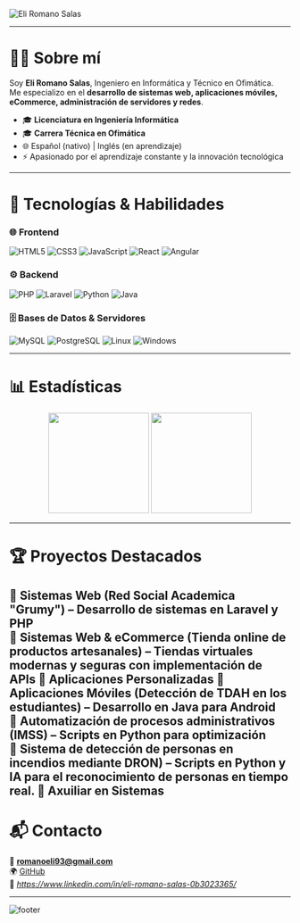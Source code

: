 <!-- Banner minimalista oscuro -->
![Eli Romano Salas](https://capsule-render.vercel.app/api?type=waving&color=0:0f2027,100:2c5364&height=200&section=header&text=Eli%20Romano%20Salas&fontSize=42&fontColor=ffffff&animation=fadeIn&fontAlignY=38&desc=Ingeniero%20Informático%20%7C%20Full%20Stack%20Developer&descSize=20&descAlignY=60)

---

# 👨‍💻 Sobre mí  

Soy **Eli Romano Salas**, Ingeniero en Informática y Técnico en Ofimática.  
Me especializo en el **desarrollo de sistemas web, aplicaciones móviles, eCommerce, administración de servidores y redes**.  

- 🎓 **Licenciatura en Ingeniería Informática**  
- 🎓 **Carrera Técnica en Ofimática**  
- 🌐 Español (nativo) | Inglés (en aprendizaje)  
- ⚡ Apasionado por el aprendizaje constante y la innovación tecnológica  

---

# 🚀 Tecnologías & Habilidades  

### 🌐 Frontend  
![HTML5](https://img.shields.io/badge/HTML5-1a1a1a?style=for-the-badge&logo=html5&logoColor=E34F26)
![CSS3](https://img.shields.io/badge/CSS3-1a1a1a?style=for-the-badge&logo=css3&logoColor=1572B6)
![JavaScript](https://img.shields.io/badge/JavaScript-1a1a1a?style=for-the-badge&logo=javascript&logoColor=F7DF1E)
![React](https://img.shields.io/badge/React-1a1a1a?style=for-the-badge&logo=react&logoColor=61DAFB)
![Angular](https://img.shields.io/badge/Angular-1a1a1a?style=for-the-badge&logo=angular&logoColor=DD0031)

### ⚙️ Backend  
![PHP](https://img.shields.io/badge/PHP-1a1a1a?style=for-the-badge&logo=php&logoColor=777BB4)
![Laravel](https://img.shields.io/badge/Laravel-1a1a1a?style=for-the-badge&logo=laravel&logoColor=FF2D20)
![Python](https://img.shields.io/badge/Python-1a1a1a?style=for-the-badge&logo=python&logoColor=3776AB)
![Java](https://img.shields.io/badge/Java-1a1a1a?style=for-the-badge&logo=java&logoColor=007396)

### 🗄️ Bases de Datos & Servidores  
![MySQL](https://img.shields.io/badge/MySQL-1a1a1a?style=for-the-badge&logo=mysql&logoColor=005C84)
![PostgreSQL](https://img.shields.io/badge/PostgreSQL-1a1a1a?style=for-the-badge&logo=postgresql&logoColor=316192)
![Linux](https://img.shields.io/badge/Linux-1a1a1a?style=for-the-badge&logo=linux&logoColor=FCC624)
![Windows](https://img.shields.io/badge/Windows-1a1a1a?style=for-the-badge&logo=windows&logoColor=0078D6)

---

# 📊 Estadísticas  

<p align="center">
  <img src="https://github-readme-stats.vercel.app/api?username=Eli676&show_icons=true&theme=github_dark&hide_border=true&count_private=true" height="180" />
  <img src="https://github-readme-stats.vercel.app/api/top-langs/?username=Eli676&layout=compact&theme=github_dark&hide_border=true" height="180" />
</p>

---

# 🏆 Proyectos Destacados  

🔹 **Sistemas Web (Red Social Academica "Grumy")** – Desarrollo de sistemas en Laravel y PHP  
🔹 **Sistemas Web & eCommerce (Tienda online de productos artesanales)** – Tiendas virtuales modernas y seguras con implementación de APIs
🔹 **Aplicaciones Personalizadas** 
🔹 **Aplicaciones Móviles (Detección de TDAH en los estudiantes)** – Desarrollo en Java para Android  
🔹 **Automatización de procesos administrativos (IMSS)** – Scripts en Python para optimización  
🔹 **Sistema de detección de personas en incendios mediante DRON)** – Scripts en Python y IA para el reconocimiento de personas en tiempo real.
🔹 **Axuiliar en Sistemas** 
---

# 📬 Contacto  

📧 **romanoeli93@gmail.com**  
🌍 [GitHub](https://github.com/Eli676)  
💼 *https://www.linkedin.com/in/eli-romano-salas-0b3023365/*  

---

<!-- Footer profesional oscuro -->
![footer](https://capsule-render.vercel.app/api?type=waving&color=0:0f2027,100:2c5364&height=120&section=footer)
